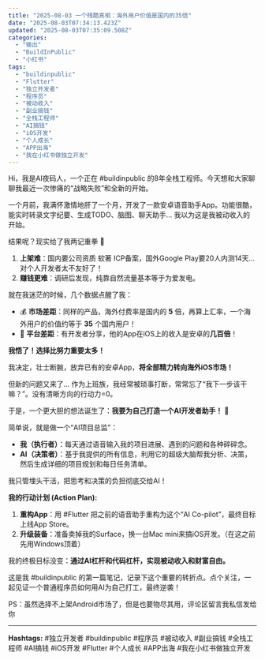 ```yaml
---
title: "2025-08-03 一个残酷真相：海外用户价值是国内的35倍"
date: "2025-08-03T07:34:13.423Z"
updated: "2025-08-03T07:35:09.508Z"
categories:
  - "输出"
  - "BuildInPublic"
  - "小红书"
tags:
  - "buildinpublic"
  - "Flutter"
  - "独立开发者"
  - "程序员"
  - "被动收入"
  - "副业搞钱"
  - "全栈工程师"
  - "AI搞钱"
  - "iOS开发"
  - "个人成长"
  - "APP出海"
  - "我在小红书做独立开发"
---
```



Hi，我是AI夜码人，一个正在 #buildinpublic 的8年全栈工程师。今天想和大家聊聊我最近一次惨痛的“战略失败”和全新的开始。
	
一个月前，我满怀激情地肝了一个月，开发了一款安卓语音助手App。功能很酷，能实时转录文字纪要、生成TODO、脑图、聊天助手… 我以为这是我被动收入的开始。
	
结果呢？现实给了我两记重拳 🥊
1.  **上架难**：国内要公司资质 软著 ICP备案，国外Google Play要20人内测14天… 对个人开发者太不友好了！
2.  **赚钱更难**：调研后发现，纯靠自然流量基本等于为爱发电。
	
就在我迷茫的时候，几个数据点醒了我：
*   💰 **市场差距**：同样的产品，海外付费率是国内的 **5** 倍，再算上汇率，一个海外用户的价值约等于 **35** 个国内用户！
*   📱 **平台差距**：有开发者分享，他的App在iOS上的收入是安卓的**几百倍**！
	
**我悟了！选择比努力重要太多！**
	
我决定，壮士断腕，放弃已有的安卓App，**将全部精力转向海外iOS市场！**
	
但新的问题又来了… 作为上班族，我经常被琐事打断，常常忘了“我下一步该干嘛？”。没有清晰方向的行动力=0。
	
于是，一个更大胆的想法诞生了：**我要为自己打造一个AI开发者助手！** 🚀
	
简单说，就是做一个“AI项目总监”：
*   **我（执行者）**：每天通过语音输入我的项目进展、遇到的问题和各种碎碎念。
*   **AI（决策者）**：基于我提供的所有信息，利用它的超级大脑帮我分析、决策，然后生成详细的项目规划和每日任务清单。
	
我只管埋头干活，把思考和决策的负担彻底交给AI！
	
**我的行动计划 (Action Plan):**
1.  **重构App**：用 #Flutter 把之前的语音助手重构为这个“AI Co-pilot”，最终目标上线App Store。
2.  **升级装备**：准备卖掉我的Surface，换一台Mac mini来搞iOS开发。（在这之前先用Windows顶着）
	
我的终极目标没变：**通过AI杠杆和代码杠杆，实现被动收入和财富自由。**
	
这是我 #buildinpublic 的第一篇笔记，记录下这个重要的转折点。点个关注，一起见证一个普通程序员如何用AI为自己打工，最终逆袭！
	
PS：虽然选择不上架Android市场了，但是也要物尽其用，评论区留言我私信发给你
	
---
**Hashtags:**
#独立开发者  #buildinpublic  #程序员 #被动收入 #副业搞钱 #全栈工程师 #AI搞钱 #iOS开发 #Flutter #个人成长 #APP出海 #我在小红书做独立开发
